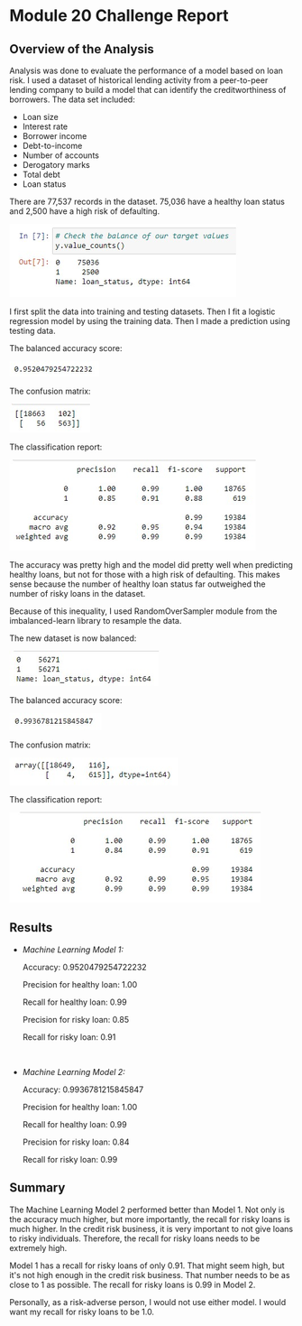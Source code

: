 # Module 20 Challenge Report 

## Overview of the Analysis

Analysis was done to evaluate the performance of a model based on loan risk. I used a dataset of historical lending activity from a peer-to-peer lending company to build a model that can identify the creditworthiness of borrowers. The data set included:

* Loan size
* Interest rate
* Borrower income
* Debt-to-income
* Number of accounts
* Derogatory marks
* Total debt
* Loan status

There are 77,537 records in the dataset. 75,036 have a healthy loan status and 2,500 have a high risk of defaulting.

<img src="Images\BalanceOfTargetValues.jpg" title="Balance of Target Values">

I first split the data into training and testing datasets. Then I fit a logistic regression model by using the training data. Then I made a prediction using testing data.

The balanced accuracy score: 


<img src="Images\BalancedAccuracyOriginal.jpg" title="Balanced Accuracy">

The confusion matrix:


<img src="Images\ConfusionMatrixOriginal.jpg" title="ConfusionMatrix">

The classification report:


<img src="Images\ClassificationReportOriginal.jpg" title="ConfusionMatrix">

The accuracy was pretty high and the model did pretty well when predicting healthy loans, but not for those with a high risk of defaulting. This makes sense because the number of healthy loan status far outweighed the number of risky loans in the dataset.

Because of this inequality, I used RandomOverSampler module from the imbalanced-learn library to resample the data.

The new dataset is now balanced:


<img src="Images\BalanceOfTargetValuesResampled.jpg" title="Balance of Target Values">

The balanced accuracy score:


 <img src="Images\BalancedAccuracyResampled.jpg" title="Balanced Accuracy">

The confusion matrix:


<img src="Images\ConfusionMatrixResampled.jpg" title="ConfusionMatrix">

The classification report:


<img src="Images\ClassificationReportResampled.jpg" title="ConfusionMatrix">


## Results


* *Machine Learning Model 1:*
  
  Accuracy: 0.9520479254722232

  Precision for healthy loan: 1.00

  Recall for healthy loan: 0.99

  Precision for risky loan: 0.85

  Recall for risky loan: 0.91

<br>

* *Machine Learning Model 2:*

  Accuracy: 0.9936781215845847

  Precision for healthy loan: 1.00

  Recall for healthy loan: 0.99

  Precision for risky loan: 0.84

  Recall for risky loan: 0.99

## Summary

The Machine Learning Model 2 performed better than Model 1. Not only is the accuracy much higher, but more importantly, the recall for risky loans is much higher. In the credit risk business, it is very important to not give loans to risky individuals. Therefore, the recall for risky loans needs to be extremely high.

Model 1 has a recall for risky loans of only 0.91. That might seem high, but it's not high enough in the credit risk business. That number needs to be as close to 1 as possible. The recall for risky loans is 0.99 in Model 2.

Personally, as a risk-adverse person, I would not use either model. I would want my recall for risky loans to be 1.0.
